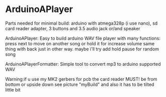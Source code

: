 # ArduinoAPlayer
Parts needed for minimal build:
arduino with atmega328p (i use nano),
sd card reader adapter,
3 buttons
and 3.5 audio jack or/and speaker


ArduinoAPlayer:
Easy to build arduino WAV file player with many functions:
press next to move on another song or hold it for increase volume
same thing with back just in other way.
maybe i'll try add hold pause for random song

ArduinoAPlayerFormatter:
Simple tool to convert mp3 to arduino supported WAV

Warning:if u use my MK2 gerbers for pcb the card reader MUST! be from bottom or upside down
see picture "myBuild" and also it has to be tilted little bit
